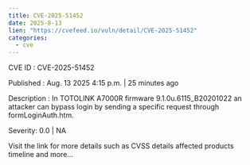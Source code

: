 ```yaml
--- 
title: CVE-2025-51452
date: 2025-8-13
lien: "https://cvefeed.io/vuln/detail/CVE-2025-51452"
categories:
  - cve
---
```


CVE ID : CVE-2025-51452

Published :  Aug. 13
2025
4:15 p.m. | 25 minutes ago

Description : In TOTOLINK A7000R firmware 9.1.0u.6115_B20201022
an attacker can bypass login by sending a specific request through formLoginAuth.htm.

Severity: 0.0 | NA

Visit the link for more details
such as CVSS details
affected products
timeline
and more...
